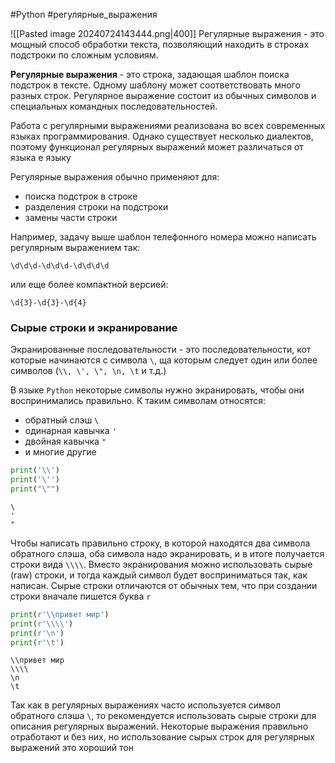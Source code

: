 #Python #регулярные_выражения

![[Pasted image 20240724143444.png|400]]
Регулярные выражения - это мощный способ обработки текста, позволяющий находить в строках подстроки по сложным условиям.

**Регулярные выражения** - это строка, задающая шаблон поиска подстрок в тексте. Одному шаблону может соответствовать много разных строк. Регулярное выражение состоит из обычных символов и специальных командных последовательностей.

Работа с регулярными выражениями реализована во всех современных языках программирования. Однако существует несколько диалектов, поэтому функционал регулярных выражений может различаться от языка е языку

Регулярные выражения обычно применяют для:
- поиска подстрок в строке
- разделения строки на подстроки
- замены части строки

Например, задачу выше шаблон телефонного номера можно написать регулярным выражением так:
```
\d\d\d-\d\d\d-\d\d\d\d
```
или еще более компактной версией:
```
\d{3}-\d{3}-\d{4}
```

### Сырые строки и экранирование

Экранированные последовательности - это последовательности, кот которые начинаются с символа `\`, ща которым следует один или более символов (`\\, \', \", \n, \t` и т.д.)

В языке `Python` некоторые символы нужно экранировать, чтобы они воспринимались правильно. К таким символам относятся:
- обратный слэш `\`
- одинарная кавычка `'`
- двойная кавычка `"`
- и многие другие
```python
print('\\')
print('\'')
print("\"")
```
```
\
'
"
```

Чтобы написать правильно строку, в которой находятся два символа обратного слэша, оба символа надо экранировать, и в итоге получается строки вида `\\\\`. Вместо экранирования можно использовать сырые (raw) строки, и тогда каждый символ будет восприниматься так, как написан. Сырые строки отличаются от обычных тем, что при создании строки вначале пишется буква `r`
```python
print(r'\\привет мир')
print(r'\\\\')
print(r'\n')
print(r'\t')
```
```
\\привет мир
\\\\
\n
\t
```
Так как в регулярных выражениях часто используется символ обратного слэша `\`, то рекомендуется использовать сырые строки для описания регулярных выражений. Некоторые выражения правильно отработают и без них, но использование сырых строк для регулярных выражений это хороший тон